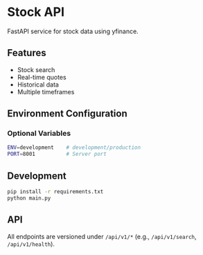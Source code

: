 # Stock API

FastAPI service for stock data using yfinance.

## Features

- Stock search
- Real-time quotes
- Historical data
- Multiple timeframes

## Environment Configuration

### Optional Variables

```bash
ENV=development    # development/production
PORT=8001          # Server port
```

## Development

```bash
pip install -r requirements.txt
python main.py
```

## API

All endpoints are versioned under `/api/v1/*` (e.g., `/api/v1/search`, `/api/v1/health`).
